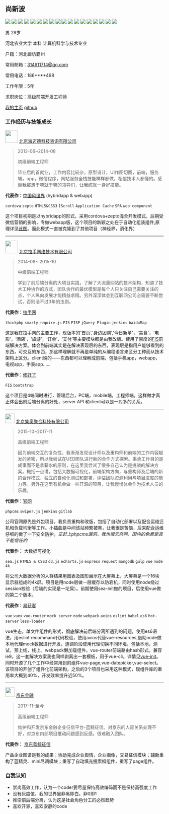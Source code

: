 ## 尚新波

![](https://img.shields.io/badge/javascript-至尊星耀-blue.svg?style=flat-square) ![](https://img.shields.io/badge/HTML5-至尊星耀-blue.svg?style=flat-square) ![](https://img.shields.io/badge/CSS3-永恒钻石-green.svg?style=flat-square) ![](https://img.shields.io/badge/ES6-荣耀黄金-yellow.svg?style=flat-square) ![](https://img.shields.io/badge/Vue-永恒钻石-green.svg?style=flat-square) ![](https://img.shields.io/badge/React-荣耀黄金-yellow.svg?style=flat-square) ![](https://img.shields.io/badge/Webpack-荣耀黄金-yellow.svg?style=flat-square)  ![](https://img.shields.io/badge/jQuery-至尊星耀-blue.svg?style=flat-square) ![](https://img.shields.io/badge/FIS-荣耀黄金-yellow.svg?style=flat-square) ![](https://img.shields.io/badge/Sea.js&Require.js-永恒钻石-green.svg?style=flat-square) ![](https://img.shields.io/badge/Echarts-尊贵铂金-orange.svg?style=flat-square) ![](https://img.shields.io/badge/D3.js-荣耀黄金-yellow.svg?style=flat-square) ![](https://img.shields.io/badge/ReactNative-秩序白银-lightgrey.svg?style=flat-square) ![](https://img.shields.io/badge/Cordova-荣耀黄金-yellow.svg?style=flat-square) ![](https://img.shields.io/badge/PHP-荣耀黄金-yellow.svg?style=flat-square) ![](https://img.shields.io/badge/node-尊贵铂金-orange.svg?style=flat-square) ![](https://img.shields.io/badge/Axios-荣耀黄金-yellow.svg?style=flat-square) ![](https://img.shields.io/badge/bash&linux-秩序白银-lightgrey.svg?style=flat-square) 

男   29岁  

河北农业大学  本科  计算机科学与技术专业

户籍：河北廊坊霸州

常用邮箱：314911714@qq.com

常用电话：186****498

工作年限：5年

求职岗位：高级前端开发工程师

[我的主页](https://shangxinbo.github.io)     [github](https://github.com/shangxinbo) 



### 工作经历与技能成长

<img src="http://www.lgstatic.com/image1/M00/00/30/CgYXBlTUXIGAMxgbAACkkMifcvg894.JPG" style="height:40px;" />  [北京海迈德科技咨询有限公司](http://www.high-med.com)  

> 2012-06~2014-08
>
> 初级前端工程师
>
> 毕业后的首就业，工作内容比较杂，原型设计，UI作图切图，前端，服务端，app，微信程序，网站服务全栈技能样样都做，相信技术人都懂的。感谢我那想干嘛就干嘛的领导们，让我练就一身好技能。

__代表作：__[中国风湿界](http://fsj.lightappbuilder.com) (hybridapp & webapp)

`cordova` `zepto` `HTML5&CSS3` `IScroll` `Application Cache` `SPA` `web component`

这个项目初期是以hybridapp的形式，采用cordova+zepto混合开发模式，后期受微信营销的影响，专做webapp版，这个项目的新颖之处在于自动化组装组件,原理详见[此图](http://on-img.com/chart_image/59c34635e4b0705835a12c64.png)。而此模式一直被克隆到了其他项目（神经界，消化界）

------

<img src="http://s2.lashouimg.com/public/images/index/logo.png" style="height:40px;" /> [北京拉手网络技术有限公司](http://www.lashou.com)

> 2014-08~ 2015-10
>
> 中级前端工程师
>
> 学到了前后端分离的大项目实践，了解了大流量网站的技术架构，知道了技术工种协作的方式，团队协作的最优模型是每个人只关注自己需要关注的点，个人纵向发展才能精益求精。另外深深体会到互联网公司必需要不断尝试，否则活不过3年的法则。

__代表作：__[拉手网](http://www.lashou.com)

`thinkphp` `smarty` `require.js` `FIS` `FISP` `jQuery Plugin` `jenkins` `baiduMap`

这是我在拉手网的主要工作，现版本的'首页','身边团购','今日新单'，'美食'，‘电影’，‘酒店’，‘旅游’，‘订单’，‘支付’等主要模块都是由我改版。使用了百度的[FIS](http://fis.baidu.com/)前端解决方案。体会到前端其实是在解决表现层的东西，表现层是指用户能够看到的东西，可交互的东西，那这样理解就不再是单纯的从编程语言来区分工种而从技术架构上区分。client端的——东西都可以理解成前端，包括手机app，webapp，电视app，手表app……

__代表作：__[修好了](http://www.xiuhaole.com)

`FIS` `bootstrap` 

这个项目是4端同时进行，管理后台，PC端，mobile端，工程师端。这样做才真正体会出前后端分离的好处，server API 和client可以是一对多的关系。

------

<img src="http://www.geotmt.com/statics/images/front/index/planet-icon01.png" style="height:30px;" /> [北京集奥聚合科技有限公司](http://www.geotmt.com)

> 2015-10~2017-11
>
> 高级前端工程师
>
> 因为前端交互的复杂性，我渐渐发现设计师以及重构师和前端的工作内容越发的紧密，所以我尝试在UED团队进行新的合作方式探索。秉承工作目的是成事而不是拿薪水的原则，在这里我尝试了很多自己认为是挑战的解决方案。概括一点讲，包括大数据可视化，前端架构方向，与重构师及后端的新的合作模式，独立的自动化测试和部署，评估团队资源利用与项目进度的能力等。另外在这里有机会做一些开源的项目，让我慢慢体会作为技术人员的乐趣。

__代表作：__[官网](http://www.geotmt.com)

`phpcms` `swiper.js` `jenkins` `gitlab`

公司官网原先是外包项目，我负责重构和改版，包括了自动化部署以及配合运维迁机和负载均衡等工作。小插曲是中间该站频繁被黑，让我很是苦恼，后来配合运维仔细的做了一下安全防护。*正赶上phpcms漏洞，我也很无奈啊，国内的免费是真不能信任的*

__代表作：__ 大数据可视化

`sea.js` `HTML5 & CSS3`  `d3.js` `echarts.js` `express` `request` `mongodb` `gulp` `vue` `node` `4k`

将公司大数据分析的人群结果用图表及图形展示在大屏幕上，大屏幕是一个16块显示器组成的4k屏。项目是用node层做一层缓存以防宕机，同时使用node绕过session校验（后端的实现是一坨屎）。前期使用sea-init做的项目，后使用vue做的第二个版本。

__代表作：__[易获客](http://yhk.geotmt.com)

`vue` `vuex` `vue-router` `mock server` `node` `webpack` `axios` `eslint` `babel` `es6` `hot-server` `less-loader` 

vue生态，单文件组件的形式，彻底解决前后端分离所遇到的问题，使用es6语法，用eslint recommand代码校验，使用axios代替vue-resources,借助node做本地代理mock数据进行开发，连调阶段使用代理切换不同环境，包括本地，测试，预上线，线上。webpack懒加载组件。vue-router前端路由hash形式，兼容ie9。这一套解决方案我也同样剥离出一套模板，用于vue-cli。详情见[vue-init](https://github.com/shangxinbo/vue-init)。同时开源了几个工作中经常用到的组件vue-page,vue-datepicker,vue-select。该项目的开创了组件化前端架构，之后的3个项目也采用这种模式，现组件库的重用率大概到40%，开发效率提升近50%。

------

<img src="http://storage.jd.com/base/images/jdjr-logo/logo-jr-r.png?20170825" style="height:30px;" /> [京东金融](https://jr.jd.com)

> 2017-11-至今
>
> 高级前端工程师
>
> 维护和开发京东金融企业征信平台-蓝鲸征信。对京东的人际关系处理不好，对京东内部项目推动问题感到反感。很难融入团队。

__代表作：__ [京东蓝鲸征信](https://icredit.jd.com)

产品企业图谱是我的成果；协助完成企业舆情，企业画像，交易征信模块；辅助重构了蓝精灵、mini尽调模块；重写了自动填充搜索框组件，重写了page组件。



### 自我认知

- 崇尚高效工作，认为一个coder要尽量保持高效编码而不是保持高强度工作
- 没有灰度值，我的世界里非黑即白，非0即1
- 推崇前后端分离，认为这是社会角色分工的必然趋势
- 喜欢开源，喜欢安静的code






